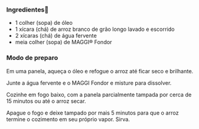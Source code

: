 ### Ingredientes🍚

- 1 colher (sopa) de óleo
- 1 xícara (chá) de arroz branco de grão longo lavado e escorrido
- 2 xícaras (chá) de água fervente
- meia colher (sopa) de MAGGI® Fondor

### Modo de preparo

Em uma panela, aqueça o óleo e refogue o arroz até ficar seco e brilhante.

Junte a água fervente e o MAGGI Fondor e misture para dissolver.

Cozinhe em fogo baixo, com a panela parcialmente tampada por cerca de 15 minutos ou até o arroz secar.

Apague o fogo e deixe tampado por mais 5 minutos para que o arroz termine o cozimento em seu próprio vapor. Sirva.